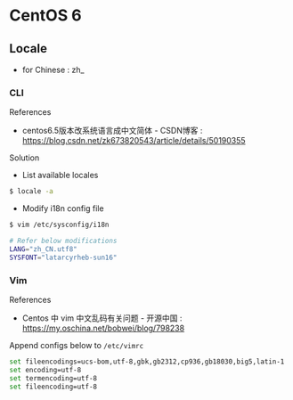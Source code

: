 # CentOS 6

## Locale

- for Chinese : zh_

### CLI

References

- centos6.5版本改系统语言成中文简体 - CSDN博客 : https://blog.csdn.net/zk673820543/article/details/50190355

Solution

- List available locales

```bash
$ locale -a
```

- Modify i18n  config file

```bash
$ vim /etc/sysconfig/i18n

# Refer below modifications
LANG="zh_CN.utf8"
SYSFONT="latarcyrheb-sun16"
```

### Vim

References

- Centos 中 vim 中文乱码有关问题 - 开源中国 : https://my.oschina.net/bobwei/blog/798238

Append configs below to `/etc/vimrc`

```bash
set fileencodings=ucs-bom,utf-8,gbk,gb2312,cp936,gb18030,big5,latin-1
set encoding=utf-8
set termencoding=utf-8
set fileencoding=utf-8
```

